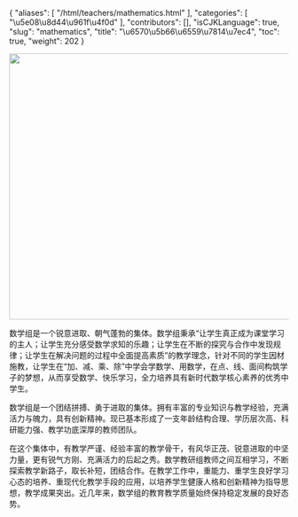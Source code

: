 {
    "aliases": [
        "/html/teachers/mathematics.html"
    ],
    "categories": [
        "\u5e08\u8d44\u961f\u4f0d"
    ],
    "contributors": [],
    "isCJKLanguage": true,
    "slug": "mathematics",
    "title": "\u6570\u5b66\u6559\u7814\u7ec4",
    "toc": true,
    "weight": 202
}


<img
    src="https://cdn.tfls.online/mirror/full/1e924b248c63081c6385c39a9bd9b30612e4a4cd.jpg"
    style="display:block;margin-left:auto;margin-right:auto;"
    decoding="async"
    fetchpriority="auto"
    loading="lazy"
    height="480"
    width="640"
/>




  





数学组是一个锐意进取、朝气蓬勃的集体。数学组秉承“让学生真正成为课堂学习的主人；让学生充分感受数学求知的乐趣；让学生在不断的探究与合作中发现规律；让学生在解决问题的过程中全面提高素质”的教学理念，针对不同的学生因材施教，让学生在“加、减、乘、除”中学会学数学、用数学，在点、线、面间构筑学子的梦想，从而享受数学、快乐学习，全力培养具有新时代数学核心素养的优秀中学生。




数学组是一个团结拼搏、勇于进取的集体。拥有丰富的专业知识与教学经验，充满活力与魄力，具有创新精神。现已基本形成了一支年龄结构合理、学历层次高、科研能力强、教学功底深厚的教师团队。




在这个集体中，有教学严谨、经验丰富的教学骨干，有风华正茂、锐意进取的中坚力量，更有锐气方刚、充满活力的后起之秀。数学教研组教师之间互相学习，不断探索教学新路子，取长补短，团结合作。在教学工作中，重能力、重学生良好学习心态的培养、重现代化教学手段的应用，以培养学生健康人格和创新精神为指导思想，教学成果突出。近几年来，数学组的教育教学质量始终保持稳定发展的良好态势。





  



